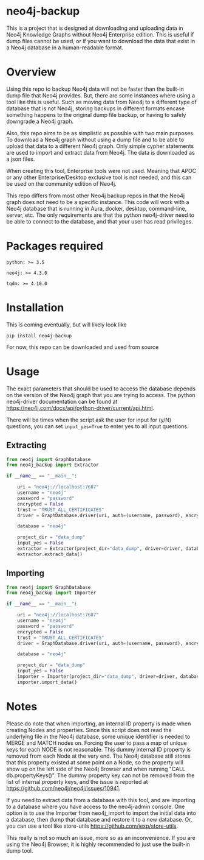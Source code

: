 # neo4j-backup
This is a project that is designed at downloading and uploading data in Neo4j Knowledge Graphs without Neo4j 
Enterprise edition. This is useful if dump files cannot be used, or if you want to download the data that exist in
a Neo4j database in a human-readable format.

# Overview

Using this repo to backup Neo4j data will not be faster than the built-in dump file that Neo4j provides. 
But, there are some instances where using a tool like this is useful. 
Such as moving data from Neo4j to a different type of database that is not Neo4j, 
storing backups in different formats encase something happens to the original dump file backup,
or having to safely downgrade a Neo4j graph.


Also, this repo aims to be as simplistic as possible with two main purposes. 
To download a Neo4j graph without using a dump file and to be able to upload that data to a different Neo4j graph.
Only simple cypher statements are used to import and extract data from Neo4j.
The data is downloaded as a json files.

When creating this tool, Enterprise tools were not used. 
Meaning that APOC or any other Enterprise/Desktop exclusive tool is not needed, 
and this can be used on the community edition of Neo4j. 

This repo differs from most other Neo4j backup repos in that the Neo4j graph does not need to be a specific instance. 
This code will work with a Neo4j database that is running in Aura, docker, desktop, command-line, server, etc. 
The only requirements are that the python neo4j-driver need to be able to connect to the database,
and that your user has read privileges.

# Packages required

`python: >= 3.5`

`neo4j: >= 4.3.0`

`tqdm: >= 4.10.0`

# Installation

This is coming eventually, but will likely look like

`pip install neo4j-backup`

For now, this repo can be downloaded and used from source

# Usage

The exact parameters that should be used to access the database depends on the version of the Neo4j graph that you
are trying to access. The python neo4j-driver documentation can be found at 
https://neo4j.com/docs/api/python-driver/current/api.html.

There will be times when the script ask the user for input for (y/N) questions, 
you can set `input_yes=True` to enter yes to all input questions.

## Extracting

```python
from neo4j import GraphDatabase
from neo4j_backup import Extractor

if __name__ == "__main__":

    uri = "neo4j://localhost:7687"
    username = "neo4j"
    password = "password"
    encrypted = False
    trust = "TRUST_ALL_CERTIFICATES"
    driver = GraphDatabase.driver(uri, auth=(username, password), encrypted=encrypted, trust=trust)

    database = "neo4j"

    project_dir = "data_dump"
    input_yes = False
    extractor = Extractor(project_dir="data_dump", driver=driver, database=database, input_yes=input_yes)
    extractor.extract_data()
```

## Importing

```python
from neo4j import GraphDatabase
from neo4j_backup import Importer

if __name__ == "__main__":

    uri = "neo4j://localhost:7687"
    username = "neo4j"
    password = "password"
    encrypted = False
    trust = "TRUST_ALL_CERTIFICATES"
    driver = GraphDatabase.driver(uri, auth=(username, password), encrypted=encrypted, trust=trust)

    database = "neo4j"

    project_dir = "data_dump"
    input_yes = False
    importer = Importer(project_dir="data_dump", driver=driver, database=database, input_yes=input_yes)
    importer.import_data()
```

# Notes

Please do note that when importing, an internal ID property is made when creating Nodes and properties. 
Since this script does not read the underlying file in the Neo4j database, 
some unique identifier is needed to MERGE and MATCH nodes on.
Forcing the user to pass a map of unique keys for each NODE is not reasonable.
This dummy internal ID property is removed from each Node at the very end.
The Neo4j database still stores that this property existed at some point on a Node,
so the property will show up on the left side of the Neo4j Browser and when running "CALL db.propertyKeys()".
The dummy property key can not be removed from the list of internal property keys, and the issue is reported at
https://github.com/neo4j/neo4j/issues/10941.

If you need to extract data from a database with this tool, 
and are importing to a database where you have access to the neo4j-admin console.
One option is to use the Importer from neo4j_import to import the initial data into a database,
then dump that database and restore it to a new database. 
Or, you can use a tool like store-utils https://github.com/jexp/store-utils.

This really is not so much an issue, more so as an inconvenience. If you are using the Neo4j Browser,
it is highly recommended to just use the built-in dump tool.
